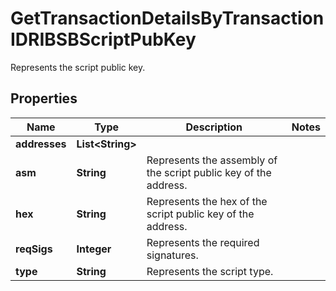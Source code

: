 

# GetTransactionDetailsByTransactionIDRIBSBScriptPubKey

Represents the script public key.

## Properties

Name | Type | Description | Notes
------------ | ------------- | ------------- | -------------
**addresses** | **List&lt;String&gt;** |  | 
**asm** | **String** | Represents the assembly of the script public key of the address. | 
**hex** | **String** | Represents the hex of the script public key of the address. | 
**reqSigs** | **Integer** | Represents the required signatures. | 
**type** | **String** | Represents the script type. | 



